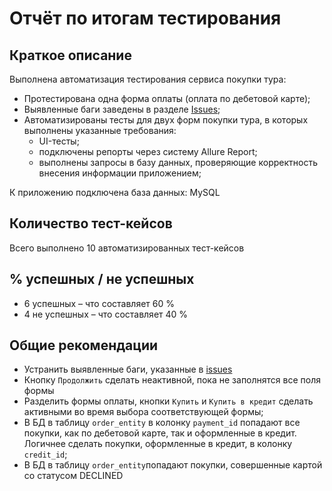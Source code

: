 # Отчёт по итогам тестирования

## Краткое описание

Выполнена автоматизация тестирования сервиса покупки тура:
* Протестирована одна форма оплаты (оплата по дебетовой карте);
* Выявленные баги заведены в разделе [Issues](https://github.com/ischeglov/HW_aqa-qamid-diplom/issues);
* Автоматизированы тесты для двух форм покупки тура, в которых выполнены указанные требования:
    * UI-тесты;
    * подключены репорты через систему Allure Report;
    * выполнены запросы в базу данных, проверяющие корректность внесения информации приложением;

К приложению подключена база данных: MySQL

## Количество тест-кейсов
Всего выполнено 10 автоматизированных тест-кейсов

## % успешных / не успешных
* 6 успешных – что составляет 60 %
* 4 не успешных – что составляет 40 %

## Общие рекомендации
* Устранить выявленные баги, указанные в [issues](https://github.com/ischeglov/HW_aqa-qamid-diplom/issues)
* Кнопку `Продолжить` сделать неактивной, пока не заполнятся все поля формы
* Разделить формы оплаты, кнопки `Купить` и `Купить в кредит` сделать активными во время выбора соответствующей формы;
* В БД в таблицу `order_entity` в колонку `payment_id` попадают все покупки, как по дебетовой карте, так и оформленные в кредит. Логичнее сделать покупки, оформленные в кредит, в колонку `credit_id`;
* В БД в таблицу `order_entity`попадают покупки, совершенные картой со статусом DECLINED

